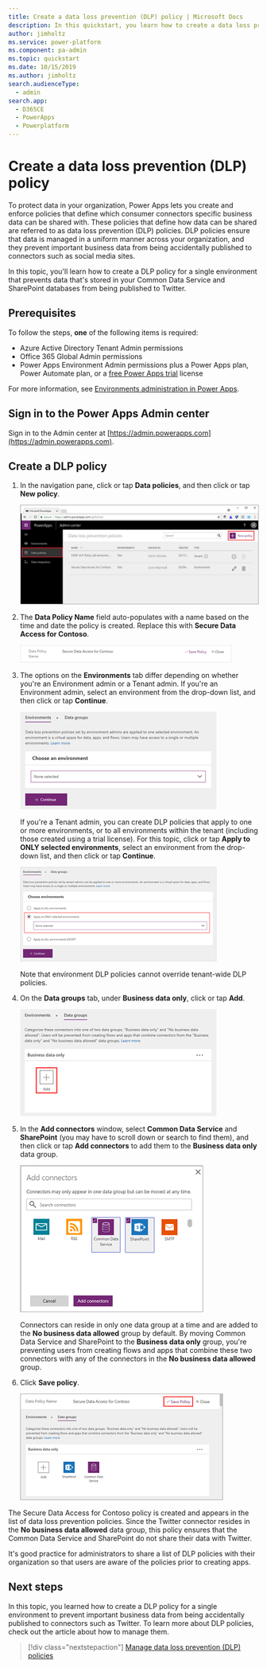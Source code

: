 ```yaml
---
title: Create a data loss prevention (DLP) policy | Microsoft Docs
description: In this quickstart, you learn how to create a data loss prevention (DLP) policy in Power Apps
author: jimholtz
ms.service: power-platform
ms.component: pa-admin
ms.topic: quickstart
ms.date: 10/15/2019
ms.author: jimholtz
search.audienceType: 
  - admin
search.app: 
  - D365CE
  - PowerApps
  - Powerplatform
---
```


# Create a data loss prevention (DLP) policy
To protect data in your organization, Power Apps lets you create and enforce policies that define which consumer connectors specific business data can be shared with. These policies that define how data can be shared are referred to as data loss prevention (DLP) policies. DLP policies ensure that data is managed in a uniform manner across your organization, and they prevent important business data from being accidentally published to connectors such as social media sites.

In this topic, you'll learn how to create a DLP policy for a single environment that prevents data that's stored in your Common Data Service and SharePoint databases from being published to Twitter.

## Prerequisites
To follow the steps, **one** of the following items is required:
* Azure Active Directory Tenant Admin permissions
* Office 365 Global Admin permissions
* Power Apps Environment Admin permissions plus a Power Apps plan, Power Automate plan, or a [free Power Apps trial](https://docs.microsoft.com/powerapps/maker/signup-for-powerapps) license

For more information, see [Environments administration in Power Apps](environments-administration.md).

## Sign in to the Power Apps Admin center
Sign in to the Admin center at [https://admin.powerapps.com](https://admin.powerapps.com).

## Create a DLP policy
1. In the navigation pane, click or tap **Data policies**, and then click or tap **New policy**.

    ![](./media/create-dlp-policy/new-data-policy.png)
2. The **Data Policy Name** field auto-populates with a name based on the time and date the policy is created. Replace this with **Secure Data Access for Contoso**.

    ![](./media/create-dlp-policy/policy-name.png)
3. The options on the **Environments** tab differ depending on whether you're an Environment admin or a Tenant admin. If you're an Environment admin, select an environment from the drop-down list, and then click or tap **Continue**.

    ![](./media/create-dlp-policy/select-environment.png)

    If you're a Tenant admin, you can create DLP policies that apply to one or more environments, or to all environments within the tenant (including those created using a trial license). For this topic, click or tap **Apply to ONLY selected environments**, select an environment from the drop-down list, and then click or tap **Continue**.

    ![](./media/create-dlp-policy/select-environment-tenant.png)

    Note that environment DLP policies cannot override tenant-wide DLP policies.
4. On the **Data groups** tab, under **Business data only**, click or tap **Add**.

    ![](./media/create-dlp-policy/data-groups.png)
5. In the **Add connectors** window, select **Common Data Service** and **SharePoint** (you may have to scroll down or search to find them), and then click or tap **Add connectors** to add them to the **Business data only** data group.

    ![](./media/create-dlp-policy/add-connectors.png)

    Connectors can reside in only one data group at a time and are added to the **No business data allowed** group by default. By moving Common Data Service and SharePoint to the **Business data only** group, you're preventing users from creating flows and apps that combine these two connectors with any of the connectors in the **No business data allowed** group.

6. Click **Save policy**.

    ![](./media/create-dlp-policy/save-policy.png)

The Secure Data Access for Contoso policy is created and appears in the list of data loss prevention policies. Since the Twitter connector resides in the **No business data allowed** data group, this policy ensures that the Common Data Service and SharePoint do not share their data with Twitter.

It's good practice for administrators to share a list of DLP policies with their organization so that users are aware of the policies prior to creating apps.

## Next steps
In this topic, you learned how to create a DLP policy for a single environment to prevent important business data from being accidentally published to connectors such as Twitter. To learn more about DLP policies, check out the article about how to manage them.

> [!div class="nextstepaction"]
> [Manage data loss prevention (DLP) policies](prevent-data-loss.md)
